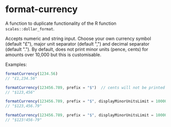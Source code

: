 # format-currency

A function to duplicate functionality of the R function `scales::dollar_format`.

Accepts numeric and string input. Choose your own currency symbol (default "£"), major unit separator (default ",") and decimal separator (default "."). By default, does not print minor units (pence, cents) for amounts over 10,000 but this is customisable.

Examples:
```javascript
formatCurrency(1234.56)
// "£1,234.56"

formatCurrency(123456.789, prefix = "$")  // cents will not be printed 
// "$123,456"

formatCurrency(123456.789, prefix = "$", displayMinorUnitsLimit = 1000000)  // cents will be printed 
// "$123,456.79"

formatCurrency(123456.789, prefix = "$", displayMinorUnitsLimit = 1000000, majorSep = "!", decimalSep = "-") 
// "$123!456-79"
```
